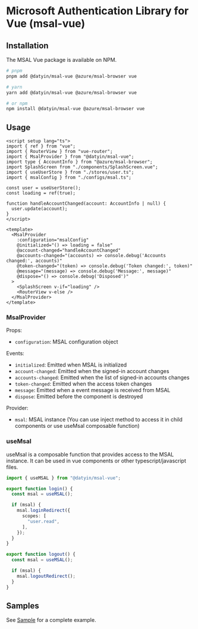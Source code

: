 # Microsoft Authentication Library for Vue (msal-vue)

## Installation

The MSAL Vue package is available on NPM.

```sh
# pnpm
pnpm add @datyin/msal-vue @azure/msal-browser vue

# yarn
yarn add @datyin/msal-vue @azure/msal-browser vue

# or npm
npm install @datyin/msal-vue @azure/msal-browser vue
```

## Usage

```vue
<script setup lang="ts">
import { ref } from "vue";
import { RouterView } from "vue-router";
import { MsalProvider } from "@datyin/msal-vue";
import type { AccountInfo } from "@azure/msal-browser";
import SplashScreen from "./components/SplashScreen.vue";
import { useUserStore } from "./stores/user.ts";
import { msalConfig } from "./configs/msal.ts";

const user = useUserStore();
const loading = ref(true);

function handleAccountChanged(account: AccountInfo | null) {
  user.update(account);
}
</script>

<template>
  <MsalProvider
    :configuration="msalConfig"
    @initialized="() => loading = false"
    @account-changed="handleAccountChanged"
    @accounts-changed="(accounts) => console.debug('Accounts changed:', accounts)"
    @token-changed="(token) => console.debug('Token changed:', token)"
    @message="(message) => console.debug('Message:', message)"
    @dispose="() => console.debug('Disposed')"
  >
    <SplashScreen v-if="loading" />
    <RouterView v-else />
  </MsalProvider>
</template>
```

### MsalProvider

Props:

- `configuration`: MSAL configuration object

Events:

- `initialized`: Emitted when MSAL is initialized
- `account-changed`: Emitted when the signed-in account changes
- `accounts-changed`: Emitted when the list of signed-in accounts changes
- `token-changed`: Emitted when the access token changes
- `message`: Emitted when a event message is received from MSAL
- `dispose`: Emitted before the component is destroyed

Provider:

- `msal`: MSAL instance (You can use inject method to access it in child components or use useMsal composable function)

### useMsal

useMsal is a composable function that provides access to the MSAL instance. It can be used in vue components or other typescript/javascript files.

```typescript
import { useMSAL } from "@datyin/msal-vue";

export function login() {
  const msal = useMSAL();

  if (msal) {
    msal.loginRedirect({
      scopes: [
        "user.read",
      ],
    });
  }
}

export function logout() {
  const msal = useMSAL();

  if (msal) {
    msal.logoutRedirect();
  }
}

```

## Samples

See [Sample](../sample/README.md) for a complete example.
